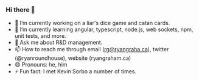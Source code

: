 ### Hi there 👋

- 🔭 I’m currently working on a liar's dice game and catan cards.
- 🌱 I’m currently learning angular, typescript, node.js, web sockets, npm, unit tests, and more.
- 💬 Ask me about R&D management.
- 📫 How to reach me through email (rg@ryangraha.ca), twitter (@ryanroundhouse), website (ryangraham.ca)
- 😄 Pronouns: he, him
- ⚡ Fun fact: I met Kevin Sorbo a number of times.
